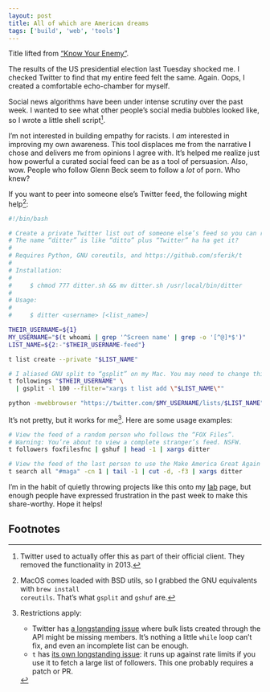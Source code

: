 ```yaml
---
layout: post
title: All of which are American dreams
tags: ['build', 'web', 'tools']
---
```


Title lifted from <a href="https://youtu.be/4smim2MNvF8" rel="noopener noreferrer" target="_blank">“Know Your Enemy”</a>.

The results of the US presidential election last Tuesday shocked me. I checked Twitter to find that my entire feed felt the same. Again. Oops, I created a comfortable echo-chamber for myself.

Social news algorithms have been under intense scrutiny over the past week. I wanted to see what other people’s social media bubbles looked like, so I wrote a little shell script[^1].

I’m not interested in building empathy for racists. I _am_ interested in improving my own awareness. This tool displaces me from the narrative I chose and delivers me from opinions I agree with. It’s helped me realize just how powerful a curated social feed can be as a tool of persuasion. Also, wow. People who follow Glenn Beck seem to follow a _lot_ of porn. Who knew?

If you want to peer into someone else’s Twitter feed, the following might help[^2]:

```bash
#!/bin/bash

# Create a private Twitter list out of someone else’s feed so you can read it.
# The name “ditter” is like “ditto” plus “Twitter” ha ha get it?
#
# Requires Python, GNU coreutils, and https://github.com/sferik/t
#
# Installation:
#
#     $ chmod 777 ditter.sh && mv ditter.sh /usr/local/bin/ditter
#
# Usage:
#
#     $ ditter <username> [<list_name>]

THEIR_USERNAME=${1}
MY_USERNAME="$(t whoami | grep '^Screen name' | grep -o '[^@]*$')"
LIST_NAME=${2:-"$THEIR_USERNAME-feed"}

t list create --private "$LIST_NAME"

# I aliased GNU split to “gsplit” on my Mac. You may need to change this.
t followings "$THEIR_USERNAME" \
  | gsplit -l 100 --filter="xargs t list add \"$LIST_NAME\""

python -mwebbrowser "https://twitter.com/$MY_USERNAME/lists/$LIST_NAME"
```

It’s not pretty, but it works for me[^3]. Here are some usage examples:

```bash
# View the feed of a random person who follows the “FOX Files”.
# Warning: You’re about to view a complete stranger’s feed. NSFW.
t followers foxfilesfnc | gshuf | head -1 | xargs ditter

# View the feed of the last person to use the Make America Great Again hashtag.
t search all "#maga" -cn 1 | tail -1 | cut -d, -f3 | xargs ditter
```

I’m in the habit of quietly throwing projects like this onto my [lab](/lab) page, but enough people have expressed frustration in the past week to make this share-worthy. Hope it helps!

## Footnotes

[^1]: Twitter used to actually offer this as part of their official client. They removed the functionality in 2013.
[^2]: MacOS comes loaded with BSD utils, so I grabbed the GNU equivalents with <code className="language-javascript">brew install coreutils</code>. That’s what <code className="language-bash">gsplit</code> and <code className="language-bash">gshuf</code> are.
[^3]: Restrictions apply:

    -   Twitter has [a longstanding issue](https://twittercommunity.com/t/nondeterminstic-behavior-for-lists-members-create-all/53640/22) where bulk lists created through the API might be missing members. It’s nothing a little <code className="language-bash">while</code> loop can’t fix, and even an incomplete list can be enough.
    -   <code className="language-bash">t</code> has <a href="https://github.com/sferik/t/issues/263" rel="noopener noreferrer" target="_blank">its own longstanding issue</a>: it runs up against rate limits if you use it to fetch a large list of followers. This one probably requires a patch or PR.
